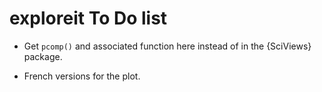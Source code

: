 # exploreit To Do list

-   Get `pcomp()` and associated function here instead of in the {SciViews} package.

-   French versions for the plot.
